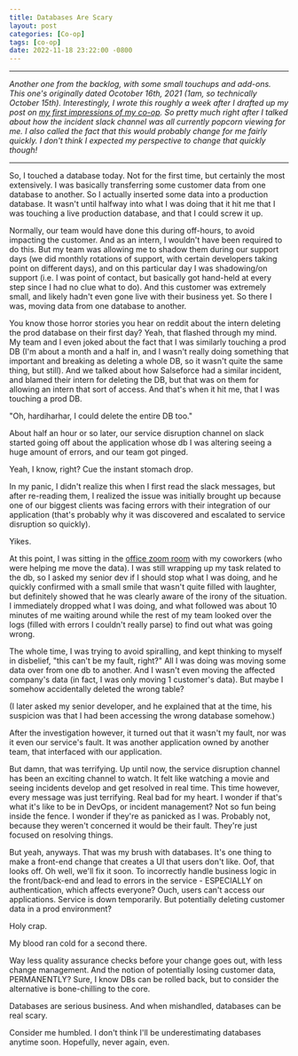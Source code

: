 ```yaml
---
title: Databases Are Scary
layout: post
categories: [Co-op]
tags: [co-op]
date: 2022-11-18 23:22:00 -0800
---
```


-----

*Another one from the backlog, with some small touchups and add-ons. This one's originally dated Ocotober 16th, 2021 (1am, so technically October 15th). Interestingly, I wrote this roughly a week after I drafted up my  post on [my first impressions of my co-op](https://justinjao.github.io/co-op/My-Experience-A-Month-Into-Coop.html). So pretty much right after I talked about how the incident slack channel was all currently popcorn viewing for me. I also called the fact that this would probably change for me fairly quickly. I don't think I expected my perspective to change that quickly though!*

-----

So, I touched a database today. Not for the first time, but certainly the most extensively. I was basically transferring some customer data from one database to another. So I actually inserted some data into a production database. It wasn't until halfway into what I was doing that it hit me that I was touching a live production database, and that I could screw it up.

Normally, our team would have done this during off-hours, to avoid impacting the customer. And as an intern, I wouldn't have been required to do this. But my team was allowing me to shadow them during our support days (we did monthly rotations of support, with certain developers taking point on different days), and on this particular day I was shadowing/on support (i.e. I was point of contact, but basically got hand-held at every step since I had no clue what to do). And this customer was extremely small, and likely hadn't even gone live with their business yet. So there I was, moving data from one database to another.


You know those horror stories you hear on reddit about the intern deleting the prod database on their first day? Yeah,
that flashed through my mind. My team and I even joked about the fact that I was similarly touching a prod DB (I'm about a month and a half in,
and I wasn't really doing something that important and breaking as deleting a whole DB, so it wasn't quite the same thing, but still).
And we talked about how Salseforce had a similar incident, and blamed their intern for deleting the DB, but that was on them for allowing an
intern that sort of access. And that's when it hit me, that I was touching a prod DB.

"Oh, hardiharhar, I could delete the entire DB too."

About half an hour or so later, our service disruption channel on slack started going off about the application whose db I was altering seeing a huge
amount of errors, and our team got pinged.

Yeah, I know, right? Cue the instant stomach drop.

In my panic, I didn't realize this when I first read the slack messages, but after re-reading them, I realized the issue was initially brought up
because one of our biggest clients was facing errors with their integration of our application (that's probably why it was discovered and escalated to service disruption so quickly).

Yikes.

At this point, I was sitting in the [office zoom room](https://justinjao.github.io/co-op/On-Working-In-Person.html) with my coworkers (who were helping me move the data). I was still wrapping up my task related to the db, so I asked my senior dev if I should stop what I was doing, and he quickly confirmed with a small smile that wasn't quite filled with laughter, but definitely showed that he was clearly aware of the irony of the situation. I immediately dropped what I was doing, and what followed was about 10 minutes of me waiting around while the rest of my team looked over the logs (filled with errors I couldn't really parse) to find out what was going wrong.

The whole time, I was trying to avoid spiralling, and kept thinking to myself in disbelief, "this can't be my fault, right?" All I was doing was moving some data over from one db to another. And I wasn't even moving the affected company's data (in fact, I was only moving 1 customer's data). But maybe I somehow accidentally deleted the wrong table?

(I later asked my senior developer, and he explained that at the time, his suspicion was that I had been accessing the wrong database somehow.)

After the investigation however, it turned out that it wasn't my fault, nor was it even our service's fault. It was another application owned by another team, that interfaced with our application.

But damn, that was terrifying. Up until now, the service disruption channel has been an exciting channel to watch. It felt like watching a movie and seeing incidents develop and get resolved in real time. This time however, every message was just terrifying. Real bad for my heart. I wonder if that's what it's like to be in DevOps, or incident management? Not so fun being inside the fence. I wonder if they're as panicked as I was. Probably not, because they weren't concerned it would be their fault. They're just focused on resolving things.

But yeah, anyways. That was my brush with databases. It's one thing to make a front-end change that creates a UI that users don't like. Oof, that looks off. Oh well, we'll fix it soon. To incorrectly handle business logic in the front/back-end and lead to errors in the service - ESPECIALLY on authentication, which affects everyone? Ouch, users can't access our applications. Service is down temporarily.  But potentially deleting customer data in a prod environment?

Holy crap.

My blood ran cold for a second there.

Way less quality assurance checks before your change goes out, with less change management. And the notion of potentially losing customer data, PERMANENTLY? Sure, I know DBs can be rolled back, but to consider the alternative is bone-chilling to the core.

Databases are serious business. And when mishandled, databases can be real scary.

Consider me humbled. I don't think I'll be underestimating databases anytime soon. Hopefully, never again, even.
